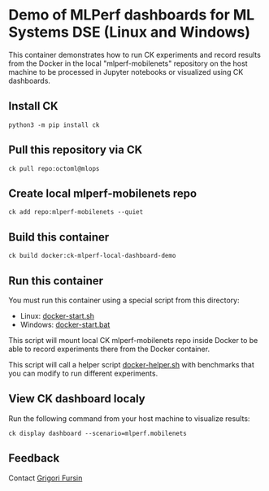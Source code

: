 # Demo of MLPerf dashboards for ML Systems DSE (Linux and Windows)

This container demonstrates how to run CK experiments and record results 
from the Docker in the local "mlperf-mobilenets" repository on the host machine
to be processed in Jupyter notebooks or visualized using CK dashboards.

## Install CK
```
python3 -m pip install ck
```

## Pull this repository via CK
```
ck pull repo:octoml@mlops
```

## Create local mlperf-mobilenets repo
```
ck add repo:mlperf-mobilenets --quiet
```

## Build this container
```
ck build docker:ck-mlperf-local-dashboard-demo
```

## Run this container

You must run this container using a special script from this directory:
* Linux: [docker-start.sh](docker-start.sh)
* Windows: [docker-start.bat](docker-start.bat)

This script will mount local CK mlperf-mobilenets repo inside Docker
to be able to record experiments there from the Docker container.

This script will call a helper script [docker-helper.sh](docker-helper.sh) 
with benchmarks that you can modify to run different experiments.

## View CK dashboard localy

Run the following command from your host machine to visualize results:
```
ck display dashboard --scenario=mlperf.mobilenets
```

## Feedback

Contact [Grigori Fursin](https://cKnowledge.io/@gfursin)
